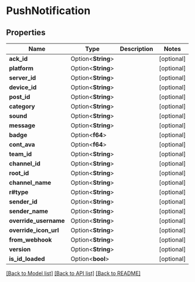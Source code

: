 # PushNotification

## Properties

Name | Type | Description | Notes
------------ | ------------- | ------------- | -------------
**ack_id** | Option<**String**> |  | [optional]
**platform** | Option<**String**> |  | [optional]
**server_id** | Option<**String**> |  | [optional]
**device_id** | Option<**String**> |  | [optional]
**post_id** | Option<**String**> |  | [optional]
**category** | Option<**String**> |  | [optional]
**sound** | Option<**String**> |  | [optional]
**message** | Option<**String**> |  | [optional]
**badge** | Option<**f64**> |  | [optional]
**cont_ava** | Option<**f64**> |  | [optional]
**team_id** | Option<**String**> |  | [optional]
**channel_id** | Option<**String**> |  | [optional]
**root_id** | Option<**String**> |  | [optional]
**channel_name** | Option<**String**> |  | [optional]
**r#type** | Option<**String**> |  | [optional]
**sender_id** | Option<**String**> |  | [optional]
**sender_name** | Option<**String**> |  | [optional]
**override_username** | Option<**String**> |  | [optional]
**override_icon_url** | Option<**String**> |  | [optional]
**from_webhook** | Option<**String**> |  | [optional]
**version** | Option<**String**> |  | [optional]
**is_id_loaded** | Option<**bool**> |  | [optional]

[[Back to Model list]](../README.md#documentation-for-models) [[Back to API list]](../README.md#documentation-for-api-endpoints) [[Back to README]](../README.md)


